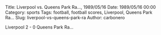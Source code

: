 Title: Liverpool vs. Queens Park Ra…, 1989/05/16
Date: 1989/05/16 00:00
Category: sports
Tags: football, football scores, Liverpool, Queens Park Ra…
Slug: liverpool-vs-queens-park-ra
Author: carbonero


Liverpool 2 - 0 Queens Park Ra…
